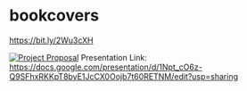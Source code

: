 # bookcovers

https://bit.ly/2Wu3cXH


[![Project Proposal](https://img.youtube.com/vi/eFbMKuFAbiU/0.jpg)](https://www.youtube.com/watch?v=eFbMKuFAbiU)
Presentation Link: https://docs.google.com/presentation/d/1Npt_cO6z-Q9SFhxRKKpT8byE1JcCX0Oojb7t60RETNM/edit?usp=sharing
